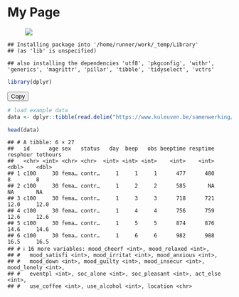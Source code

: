 My Page
================

<figure>
<img src="https://upload.wikimedia.org/wikipedia/commons/1/12/Mixedandfixedeffects.jpg">
</figure>

    ## Installing package into '/home/runner/work/_temp/Library'
    ## (as 'lib' is unspecified)

    ## also installing the dependencies 'utf8', 'pkgconfig', 'withr', 'generics', 'magrittr', 'pillar', 'tibble', 'tidyselect', 'vctrs'

``` r
library(dplyr)
```

<div class="code-with-copy">

<button class="copy-button" type="button">
Copy
</button>

``` r
# load example data
data <- dplyr::tibble(read.delim("https://www.kuleuven.be/samenwerking/real/real-book/viechtbauer2022_data_esmda_example"))

head(data)
```

    ## # A tibble: 6 × 27
    ##   id      age sex   status   day  beep   obs beeptime resptime resphour tothours
    ##   <chr> <int> <chr> <chr>  <int> <int> <int>    <int>    <int>    <dbl>    <dbl>
    ## 1 c100     30 fema… contr…     1     1     1      477      480      8        8  
    ## 2 c100     30 fema… contr…     1     2     2      585       NA     NA       NA  
    ## 3 c100     30 fema… contr…     1     3     3      718      721     12.0     12.0
    ## 4 c100     30 fema… contr…     1     4     4      756      759     12.6     12.6
    ## 5 c100     30 fema… contr…     1     5     5      874      876     14.6     14.6
    ## 6 c100     30 fema… contr…     1     6     6      982      988     16.5     16.5
    ## # ℹ 16 more variables: mood_cheerf <int>, mood_relaxed <int>,
    ## #   mood_satisfi <int>, mood_irritat <int>, mood_anxious <int>,
    ## #   mood_down <int>, mood_guilty <int>, mood_insecur <int>, mood_lonely <int>,
    ## #   eventpl <int>, soc_alone <int>, soc_pleasant <int>, act_else <int>,
    ## #   use_coffee <int>, use_alcohol <int>, location <chr>

</div>

<script>
document.addEventListener('DOMContentLoaded', function () {
  var containers = document.querySelectorAll('.code-with-copy');
  containers.forEach(function (container) {
    var button = container.querySelector('.copy-button');
    var codeBlock = container.querySelector('pre code');
    if (!button || !codeBlock) {
      return;
    }
&#10;    var originalLabel = button.textContent;
    button.addEventListener('click', function () {
      var text = codeBlock.innerText;
      if (navigator && navigator.clipboard && navigator.clipboard.writeText) {
        navigator.clipboard.writeText(text).then(function () {
          button.textContent = 'Copied!';
          setTimeout(function () {
            button.textContent = originalLabel;
          }, 2000);
        });
      } else {
        var textarea = document.createElement('textarea');
        textarea.value = text;
        textarea.setAttribute('readonly', '');
        textarea.style.position = 'absolute';
        textarea.style.left = '-9999px';
        document.body.appendChild(textarea);
        textarea.select();
        try {
          document.execCommand('copy');
          button.textContent = 'Copied!';
          setTimeout(function () {
            button.textContent = originalLabel;
          }, 2000);
        } finally {
          document.body.removeChild(textarea);
        }
      }
    });
  });
});
</script>
<style>
.code-with-copy {
  position: relative;
}
&#10;.code-with-copy .copy-button {
  position: absolute;
  top: 0.5rem;
  right: 0.5rem;
  padding: 0.25rem 0.5rem;
  font-size: 0.85rem;
  border: 1px solid #ccc;
  border-radius: 4px;
  background: #f5f5f5;
  cursor: pointer;
}
&#10;.code-with-copy .copy-button:focus {
  outline: 2px solid #4c9aff;
  outline-offset: 2px;
}
</style>
